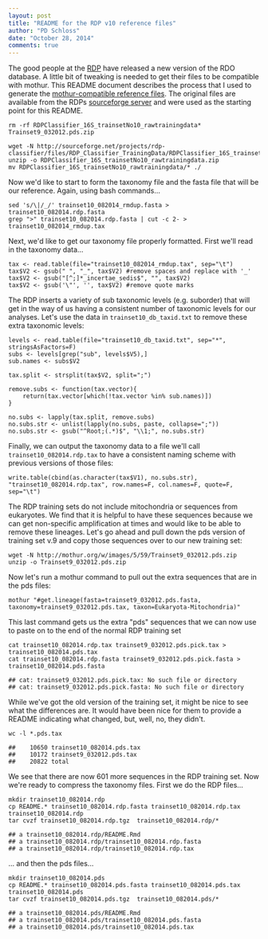 ```yaml
---
layout: post
title: "README for the RDP v10 reference files"
author: "PD Schloss"
date: "October 28, 2014"
comments: true
---
```


The good people at the [RDP](http://rdp.cme.msu.edu) have released a new version of the RDO database. A little bit of tweaking is needed to get their files to be compatible with mothur. This README document describes the process that I used to generate the [mothur-compatible reference files](http://mothur.org/wiki/RDP_reference_files). The original files are available from the RDPs [sourceforge server](http://sourceforge.net/projects/rdp-classifier/files/RDP_Classifier_TrainingData/) and were used as the starting point for this README.


<pre><code class="prettyprint ">rm -rf RDPClassifier_16S_trainsetNo10_rawtrainingdata* Trainset9_032012.pds.zip
	
wget -N http://sourceforge.net/projects/rdp-classifier/files/RDP_Classifier_TrainingData/RDPClassifier_16S_trainsetNo10_rawtrainingdata.zip
unzip -o RDPClassifier_16S_trainsetNo10_rawtrainingdata.zip
mv RDPClassifier_16S_trainsetNo10_rawtrainingdata/* ./</code></pre>

Now we'd like to start to form the taxonomy file and the fasta file that will be our reference. Again, using bash commands...


<pre><code class="prettyprint ">sed 's/\|/_/' trainset10_082014_rmdup.fasta &gt; trainset10_082014.rdp.fasta
grep &quot;&gt;&quot; trainset10_082014.rdp.fasta | cut -c 2- &gt; trainset10_082014_rmdup.tax</code></pre>

Next, we'd like to get our taxonomy file properly formatted. First we'll read in the taxonomy data...


<pre><code class="prettyprint ">tax &lt;- read.table(file=&quot;trainset10_082014_rmdup.tax&quot;, sep=&quot;\t&quot;)
tax$V2 &lt;- gsub(&quot; &quot;, &quot;_&quot;, tax$V2)	#remove spaces and replace with '_'
tax$V2 &lt;- gsub(&quot;[^;]*_incertae_sedis$&quot;, &quot;&quot;, tax$V2)
tax$V2 &lt;- gsub('\&quot;', '', tax$V2) #remove quote marks</code></pre>

The RDP inserts a variety of sub taxonomic levels (e.g. suborder) that will get in the way of us having a consistent number of taxonomic levels for our analyses. Let's use the data in `trainset10_db_taxid.txt` to remove these extra taxonomic levels:


<pre><code class="prettyprint ">levels &lt;- read.table(file=&quot;trainset10_db_taxid.txt&quot;, sep=&quot;*&quot;, stringsAsFactors=F)
subs &lt;- levels[grep(&quot;sub&quot;, levels$V5),]
sub.names &lt;- subs$V2

tax.split &lt;- strsplit(tax$V2, split=&quot;;&quot;)

remove.subs &lt;- function(tax.vector){
	return(tax.vector[which(!tax.vector %in% sub.names)])
}

no.subs &lt;- lapply(tax.split, remove.subs)
no.subs.str &lt;- unlist(lapply(no.subs, paste, collapse=&quot;;&quot;))
no.subs.str &lt;- gsub(&quot;^Root;(.*)$&quot;, &quot;\\1;&quot;, no.subs.str)</code></pre>

Finally, we can output the taxonomy data to a file we'll call `trainset10_082014.rdp.tax` to have a consistent naming scheme with previous versions of those files:


<pre><code class="prettyprint ">write.table(cbind(as.character(tax$V1), no.subs.str), &quot;trainset10_082014.rdp.tax&quot;, row.names=F, col.names=F, quote=F, sep=&quot;\t&quot;)</code></pre>

The RDP training sets do not include mitochondria or sequences from eukaryotes. We find that it is helpful to have these sequences because we can get non-specific amplification at times and would like to be able to remove these lineages. Let's go ahead and pull down the pds version of training set v.9 and copy those sequences over to our new training set:


<pre><code class="prettyprint ">wget -N http://mothur.org/w/images/5/59/Trainset9_032012.pds.zip
unzip -o Trainset9_032012.pds.zip</code></pre>

Now let's run a mothur command to pull out the extra sequences that are in the pds files:


<pre><code class="prettyprint ">mothur &quot;#get.lineage(fasta=trainset9_032012.pds.fasta, taxonomy=trainset9_032012.pds.tax, taxon=Eukaryota-Mitochondria)&quot;</code></pre>

This last command gets us the extra "pds" sequences that we can now use to paste on to the end of the normal RDP training set


<pre><code class="prettyprint ">cat trainset10_082014.rdp.tax trainset9_032012.pds.pick.tax &gt; trainset10_082014.pds.tax
cat trainset10_082014.rdp.fasta trainset9_032012.pds.pick.fasta &gt; trainset10_082014.pds.fasta</code></pre>




<pre><code>## cat: trainset9_032012.pds.pick.tax: No such file or directory
## cat: trainset9_032012.pds.pick.fasta: No such file or directory
</code></pre>

While we've got the old version of the training set, it might be nice to see what the differences are. It would have been nice for them to provide a README indicating what changed, but, well, no, they didn't.


<pre><code class="prettyprint ">wc -l *.pds.tax</code></pre>




<pre><code>##    10650 trainset10_082014.pds.tax
##    10172 trainset9_032012.pds.tax
##    20822 total
</code></pre>

We see that there are now 601 more sequences in the RDP training set. Now we're ready to compress the taxonomy files. First we do the RDP files...


<pre><code class="prettyprint ">mkdir trainset10_082014.rdp
cp README.* trainset10_082014.rdp.fasta trainset10_082014.rdp.tax trainset10_082014.rdp
tar cvzf trainset10_082014.rdp.tgz  trainset10_082014.rdp/*</code></pre>




<pre><code>## a trainset10_082014.rdp/README.Rmd
## a trainset10_082014.rdp/trainset10_082014.rdp.fasta
## a trainset10_082014.rdp/trainset10_082014.rdp.tax
</code></pre>

... and then the pds files...


<pre><code class="prettyprint ">mkdir trainset10_082014.pds
cp README.* trainset10_082014.pds.fasta trainset10_082014.pds.tax trainset10_082014.pds
tar cvzf trainset10_082014.pds.tgz  trainset10_082014.pds/*</code></pre>




<pre><code>## a trainset10_082014.pds/README.Rmd
## a trainset10_082014.pds/trainset10_082014.pds.fasta
## a trainset10_082014.pds/trainset10_082014.pds.tax
</code></pre>
